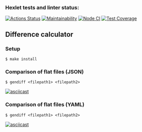 ### Hexlet tests and linter status:
[![Actions Status](https://github.com/Semeikin-Kirill/frontend-project-lvl2/workflows/hexlet-check/badge.svg)](https://github.com/Semeikin-Kirill/frontend-project-lvl2/actions)
[![Maintainability](https://api.codeclimate.com/v1/badges/3f12f3ac21566fb467fd/maintainability)](https://codeclimate.com/github/Semeikin-Kirill/frontend-project-lvl2/maintainability)
[![Node CI](https://github.com/Semeikin-Kirill/frontend-project-lvl2/actions/workflows/nodejs.yml/badge.svg)](https://github.com/Semeikin-Kirill/frontend-project-lvl2/actions/workflows/nodejs.yml)
[![Test Coverage](https://api.codeclimate.com/v1/badges/3f12f3ac21566fb467fd/test_coverage)](https://codeclimate.com/github/Semeikin-Kirill/frontend-project-lvl2/test_coverage)
## Difference calculator

### Setup

```
$ make install
```

### Comparison of flat files (JSON)

```
$ gendiff <filepath1> <filepath2>
```

[![asciicast](https://asciinema.org/a/pEWUDEcmTkzrFEjQw3j3OOtxG.svg)](https://asciinema.org/a/pEWUDEcmTkzrFEjQw3j3OOtxG)

### Comparison of flat files (YAML)

```
$ gendiff <filepath1> <filepath2>
```

[![asciicast](https://asciinema.org/a/tATx8ZBpejM30acmHZtl0SBV6.svg)](https://asciinema.org/a/tATx8ZBpejM30acmHZtl0SBV6)
